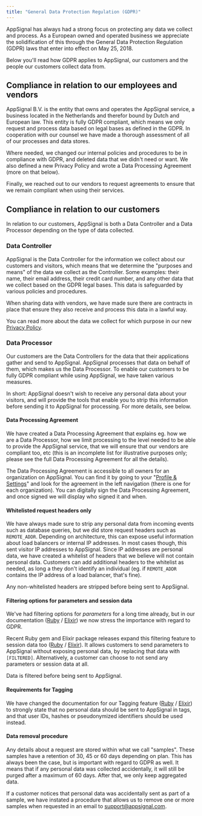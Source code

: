 ```yaml
---
title: "General Data Protection Regulation (GDPR)"
---
```


AppSignal has always had a strong focus on protecting any data we collect and process. As a European owned and operated business we appreciate the solidification of this through the General Data Protection Regulation (GDPR) laws that enter into effect on May 25, 2018.

Below you'll read how GDPR applies to AppSignal, our customers and the people our customers collect data from.

## Compliance in relation to our employees and vendors

AppSignal B.V. is the entity that owns and operates the AppSignal service, a business located in the Netherlands and therefor bound by Dutch and European law. This entity is fully GDPR compliant, which means we only request and process data based on legal bases as defined in the GDPR. In cooperation with our counsel we have made a thorough assessment of all of our processes and data stores.

Where needed, we changed our internal policies and procedures to be in compliance with GDPR, and deleted data that we didn't need or want. We also defined a new Privacy Policy and wrote a Data Processing Agreement (more on that below).

Finally, we reached out to our vendors to request agreements to ensure that we remain compliant when using their services.

## Compliance in relation to our customers

In relation to our customers, AppSignal is both a Data Controller and a Data Processor depending on the type of data collected.

### Data Controller

AppSignal is the Data Controller for the information we collect about our customers and visitors, which means that we determine the "purposes and means" of the data we collect as the Controller. Some examples: their name, their email address, their credit card number, and any other data that we collect based on the GDPR legal bases. This data is safeguarded by various policies and procedures.

When sharing data with vendors, we have made sure there are contracts in place that ensure they also receive and process this data in a lawful way.

You can read more about the data we collect for which purpose in our new [Privacy Policy](https://appsignal.com/privacy-policy).

### Data Processor

Our customers are the Data Controllers for the data that their applications gather and send to AppSignal. AppSignal processes that data on behalf of them, which makes us the Data Processor. To enable our customers to be fully GDPR compliant while using AppSignal, we have taken various measures.

In short: AppSignal doesn't wish to receive any personal data about your visitors, and will provide the tools that enable you to strip this information before sending it to AppSignal for processing. For more details, see below.

#### Data Processing Agreement

We have created a Data Processing Agreement that explains eg. how we are a Data Processor, how we limit processing to the level needed to be able to provide the AppSignal service, that we will ensure that our vendors are compliant too, etc (this is an incomplete list for illustrative purposes only; please see the full Data Processing Agreement for all the details).

The Data Processing Agreement is accessible to all owners for an organization on AppSignal. You can find it by going to your "[Profile & Settings](https://appsignal.com/users/edit)" and look for the agreement in the left navigation (there is one for each organization). You can digitally sign the Data Processing Agreement, and once signed we will display who signed it and when.

#### Whitelisted request headers only

We have always made sure to strip any personal data from incoming events such as database queries, but we did store request headers such as `REMOTE_ADDR`. Depending on architecture, this can expose useful information about load balancers or internal IP addresses. In most cases though, this sent visitor IP addresses to AppSignal. Since IP addresses are personal data, we have created a whitelist of headers that we believe will not contain personal data. Customers can add additional headers to the whitelist as needed, as long a they don't identify an individual (eg. if `REMOTE_ADDR` contains the IP address of a load balancer, that's fine).

Any non-whitelisted headers are stripped before being sent to AppSignal.

#### Filtering options for parameters and session data

We've had filtering options for _parameters_ for a long time already, but in our documentation ([Ruby](https://docs.appsignal.com/ruby/configuration/parameter-filtering.html) / [Elixir](https://docs.appsignal.com/elixir/configuration/parameter-filtering.html)) we now stress the importance with regard to GDPR.

Recent Ruby gem and Elixir package releases expand this filtering feature to session data too ([Ruby](https://docs.appsignal.com/ruby/configuration/session-data-filtering.html) / [Elixir](https://docs.appsignal.com/elixir/configuration/session-data-filtering.html)). It allows customers to send parameters to AppSignal without exposing personal data, by replacing that data with `[FILTERED]`. Alternatively, a customer can choose to not send any parameters or session data at all.

Data is filtered before being sent to AppSignal.

#### Requirements for Tagging

We have changed the documentation for our Tagging feature ([Ruby](/ruby/instrumentation/tagging.html) / [Elixir](/elixir/instrumentation/tagging.html)) to strongly state that no personal data should be sent to AppSignal in tags, and that user IDs, hashes or pseudonymized identifiers should be used instead.

#### Data removal procedure

Any details about a request are stored within what we call "samples". These samples have a retention of 30, 45 or 60 days depending on plan. This has always been the case, but is important with regard to GDPR as well. It means that if any personal data was collected accidentally, it will still be purged after a maximum of 60 days. After that, we only keep aggregated data.

If a customer notices that personal data was accidentally sent as part of a sample, we have instated a procedure that allows us to remove one or more samples when requested in an email to support@appsignal.com.
